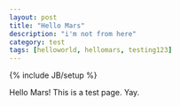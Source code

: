 ```yaml
---
layout: post
title: "Hello Mars"
description: "i'm not from here"
category: test
tags: [helloworld, hellomars, testing123]
---
```

{% include JB/setup %}

Hello Mars! This is a test page. Yay.